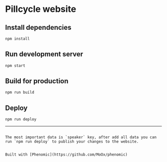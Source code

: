 # Pillcycle website

## Install dependencies

```sh
npm install
```

## Run development server

```sh
npm start
```

## Build for production

```sh
npm run build
```

## Deploy

```sh
npm run deploy
```


---
```

The most important data is `speaker` key, after add all data you can run `npm run deploy` to publish your changes to the website.


Built with [Phenomic](https://github.com/MoOx/phenomic)
